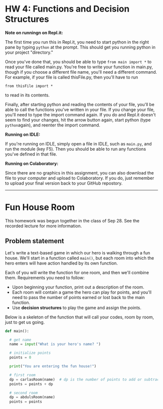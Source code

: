 # HW 4: Functions and Decision Structures

**Note on runningn on Repl.it:**

The first time you run this in Repl.it, you need to start python in the right pane by typing ```python``` at the prompt.
This should get you running python in your project "directory."

Once you've done that, you should be able to type ```from main import *``` 
to read your file called main.py.
You're free to write your function in main.py, though if  you choose a different
file name, you'll need a different command.
For example, if your file is called thisFile.py, then you'll have to run
```
from thisFile import *
```
to read in its contents.

Finally, after starting python and reading the contents of your file, you'll
be able to call the functions you've written in your file.
If you change your file, you'll need to type the import command again.
If you do and Repl.it doesn't seem to find your changes, hit the arrow button
again, start python (type ```python```again), and reenter the import command.


**Running on IDLE:**

If you're running on IDLE, simply open a file in IDLE, such as ```main.py```, and run the module (key F5).
Then you should be able to run any functions you've defined in that file.

**Running on Colaboratory:**

Since there are no graphics in this assignment, you can also download the file
to your computer and upload to Colaboratory.
If you do, just remember to upload your final version back to your GitHub 
repostory.

---


# Fun House Room

This homework was begun together in the class of Sep 28.
See the recorded lecture for more information.

## Problem statement

Let's write a text-based game in which our hero is walking through a fun house.  We'll start in a function called ```main()```, but each room into which the hero enters will have action handled by its own function.

Each of you will write the function for one room, and then we'll combine them.  Requirements you need to follow:
- Upon beginning your function, print out a description of the room.
- Each room will contain a game the hero can play for points, and you'll need to pass the number of points earned or lost back to the main function.
- Use **decision structures** to play the game and assign the points.

Below is a skeleton of  the function that will call your codes,
room by room, just to get us going.

```Python
def main():

  # get name
  name = input("What is your hero's name? ")

  # initialize points
  points = 0

  print("You are entering the fun house!")

  # first room
  dp = carlasRoom(name)  # dp is the number of points to add or subtract from the point total
  points = points + dp

  # second room
  dp = abdulsRoom(name)
  points = points

```
